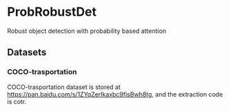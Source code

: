 # ProbRobustDet
Robust object detection with probability based attention

## Datasets
### COCO-trasportation
COCO-trasportation dataset is stored at https://pan.baidu.com/s/1ZYqZerIkaxbc9fjsBwh8tg, and the extraction code is cotr.
